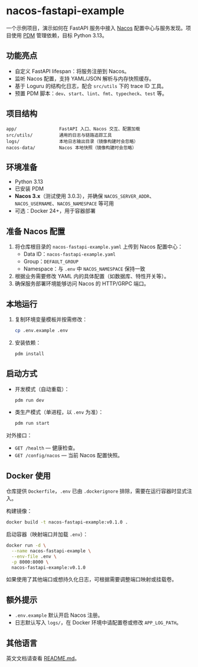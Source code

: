 # nacos-fastapi-example

一个示例项目，演示如何在 FastAPI 服务中接入 [Nacos](https://nacos.io/) 配置中心与服务发现。项目使用 [PDM](https://pdm.fming.dev/) 管理依赖，目标 Python 3.13。

## 功能亮点
- 自定义 FastAPI lifespan：将服务注册到 Nacos。
- 监听 Nacos 配置，支持 YAML/JSON 解析与内存快照缓存。
- 基于 Loguru 的结构化日志，配合 `src/utils` 下的 trace ID 工具。
- 预置 PDM 脚本：`dev`、`start`、`lint`、`fmt`、`typecheck`、`test` 等。

## 项目结构
```
app/                FastAPI 入口、Nacos 交互、配置加载
src/utils/          通用的日志与链路追踪工具
logs/               本地日志输出目录（镜像构建时会忽略）
nacos-data/         Nacos 本地快照（镜像构建时会忽略）
```

## 环境准备
- Python 3.13
- 已安装 PDM
- **Nacos 3.x**（测试使用 3.0.3），并确保 `NACOS_SERVER_ADDR`、`NACOS_USERNAME`、`NACOS_NAMESPACE` 等可用
- 可选：Docker 24+，用于容器部署

## 准备 Nacos 配置
1. 将仓库根目录的 `nacos-fastapi-example.yaml` 上传到 Nacos 配置中心：
   - Data ID：`nacos-fastapi-example.yaml`
   - Group：`DEFAULT_GROUP`
   - Namespace：与 `.env` 中 `NACOS_NAMESPACE` 保持一致
2. 根据业务需要修改 YAML 内的具体配置（如数据库、特性开关等）。
3. 确保服务部署环境能够访问 Nacos 的 HTTP/GRPC 端口。

## 本地运行
1. 复制环境变量模板并按需修改：
   ```bash
   cp .env.example .env
   ```
2. 安装依赖：
   ```bash
   pdm install
   ```

## 启动方式
- 开发模式（自动重载）：
  ```bash
  pdm run dev
  ```
- 类生产模式（单进程，以 `.env` 为准）：
  ```bash
  pdm run start
  ```

对外接口：
- `GET /health` — 健康检查。
- `GET /config/nacos` — 当前 Nacos 配置快照。

## Docker 使用
仓库提供 `Dockerfile`，`.env` 已由 `.dockerignore` 排除，需要在运行容器时显式注入。

构建镜像：
```bash
docker build -t nacos-fastapi-example:v0.1.0 .
```

启动容器（映射端口并加载 `.env`）：
```bash
docker run -d \
  --name nacos-fastapi-example \
  --env-file .env \
  -p 8000:8000 \
  nacos-fastapi-example:v0.1.0
```
如果使用了其他端口或想持久化日志，可根据需要调整端口映射或挂载卷。

## 额外提示
- `.env.example` 默认开启 Nacos 注册。
- 日志默认写入 `logs/`，在 Docker 环境中请配置卷或修改 `APP_LOG_PATH`。

## 其他语言
英文文档请查看 [README.md](README.md)。
